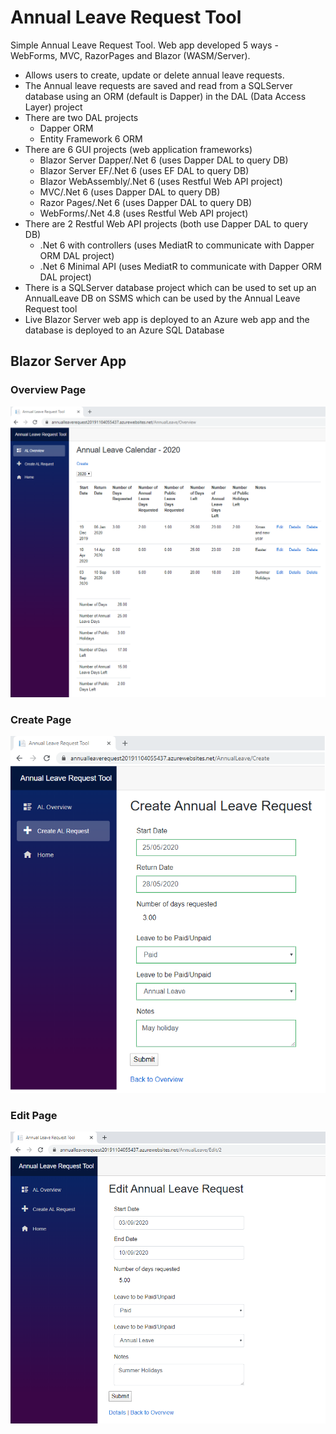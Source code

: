 # Annual Leave Request Tool
Simple Annual Leave Request Tool.  Web app developed 5 ways - WebForms, MVC, RazorPages and Blazor (WASM/Server).

* Allows users to create, update or delete annual leave requests.  
* The Annual leave requests are saved and read from a SQLServer database using an ORM (default is Dapper) in the DAL (Data Access Layer) project  
* There are two DAL projects
  * Dapper ORM
  * Entity Framework 6 ORM
* There are 6 GUI projects (web application frameworks)
  *  Blazor Server Dapper/.Net 6 (uses Dapper DAL to query DB)
  *  Blazor Server EF/.Net 6 (uses EF DAL to query DB)
  *  Blazor WebAssembly/.Net 6 (uses Restful Web API project)
  *  MVC/.Net 6  (uses Dapper DAL to query DB)
  *  Razor Pages/.Net 6 (uses Dapper DAL to query DB)
  *  WebForms/.Net 4.8 (uses Restful Web API project)
* There are 2 Restful Web API projects (both use Dapper DAL to query DB)
  * .Net 6 with controllers (uses MediatR to communicate with Dapper ORM DAL project)
  * .Net 6 Minimal API (uses MediatR to communicate with Dapper ORM DAL project)
* There is a SQLServer database project which can be used to set up an AnnualLeave DB on SSMS which can be used by the Annual Leave Request tool
* Live Blazor Server web app is deployed to an Azure web app and the database is deployed to an Azure SQL Database

## Blazor Server App

### Overview Page

![](Images/OverviewPage.png)

### Create Page

![](Images/CreatePage.png)

### Edit Page

![](Images/EditPage.png)
